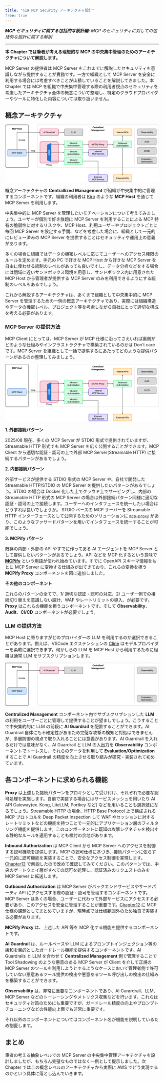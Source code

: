 ```yaml
---
title: "§19 MCP Security アーキテクチャ設計"
free: true
---
```


___MCP セキュリティに関する包括的な設計編:___ _MCP のセキュリティに対しての包括的な設計に関する解説_

---

**本 Chapter では筆者が考える理想的な MCP の中央集中管理のためのアーキテクチャについて解説します。** 

MCP Server の提供者は MCP Server をこれまでに解説したセキュリティを意識しながら提供することが責務です。一方で組織として MCP Server を安全に利用する場合には考慮すべきことが山積していることを解説してきました。本 Chapter では MCP を組織で中央集中管理する際の利用者視点のセキュリティを考慮したアーキテクチャ全体の概念について整理し、特定のクラウドプロバイダーやツールに特化した内容については取り扱いません。

## 概念アーキテクチャ

![190101](/images/books/security-of-the-mcp/fig_c19_s01_01.png)

概念アーキテクチャの **Centrallized Management** が組織が中央集中的に管理するコンポーネントです。組織の利用者は [Kiro](https://aws.amazon.com/jp/blogs/news/introducing-kiro/) のような **MCP Host** を通じて MCP Server を利用します。

中央集中的に MCP Server を管理したいモチベーションについて考えてみましょう。ユーザーが個別で好き放題に MCP Server を利用することによる MCP 特有の脆弱性に対するリスクや、MCP Host、利用ユーザーやプロジェクトごとに毎回 MCP Server を設定する手間、などを考慮した場合に、組織として一元的にレビュー済みの MCP Server を提供することはセキュリティや運用上の意義があります。

多くの場合に組織ではデータの機密レベルに応じてユーザーへのアクセス権限のルールを定めます。手元の PC で好きな MCP Host から好きな MCP Server を自由に使わせる統制のレベルがあっても良いですし、データ分析などをする場合には閉域に近いサンドボックス環境を用意し、サンドボックス内に用意された MCP Host から管理者が提供する MCP Server のみを利用できるようにする統制のレベルもあるでしょう。

これから解説するアーキテクチャは、あくまで組織として中央集中的に MCP Server を管理するための一例の概念アーキテクチャであり、実際には組織構造やデータの機密レベル、プロジェクト等を考慮しながら自社にとって適切な構成を考える必要があります。

### MCP Server の提供方法

MCP Client にとっては、MCP Server が MCP 仕様に沿ってさえいれば裏側がどのような仕組みやインフラストラクチャで構築されているのかは  Don't care です。MCP Server を組織として一括で提供するにあたってどのような提供パターンがあるのか整理してみましょう。

![190102](/images/books/security-of-the-mcp/fig_c19_s01_02.png)

**1. 外部接続パターン**

2025/08 現在、多くの MCP Server が STDIO 形式で提供されていますが、Streamable HTTP 形式でも MCP Server を広く公開することができます。MCP Client から適切な認証・認可の上で外部 MCP Server(Streamable HTTP) に接続するパターンがあるでしょう。

**2. 内部接続パターン**

外部サービスが提供する STDIO 形式の MCP Server や、自社で開発した Streamable HTTP/STDIO の MCP Server を提供したいパターンがあるでしょう。STDIO の場合は Docker 化した上でクラウド上でサービングし、内部の Streamable HTTP 形式の MCP Server の場合は外部接続パターン同様に適切な認証・認可の上で接続します。ユーザーへのインタフェースを統一したい場合はどうすれば良いでしょうか。 STDIO ベースの MCP サーバーを Streamable HTTP インターフェースとして公開するためのソリューションに [`mcp-proxy`](https://github.com/sparfenyuk/mcp-proxy) があり、このようなファサードパターンを用いてインタフェースを統一することが可能でしょう。

**3. MCPify パターン**

既存の内部・外部の API やすでに作ってある AI エージェントを MCP Server として提供したいパターンがあるでしょう。API などを MCP 化するという意味で [**MCPify**](https://catalog.us-east-1.prod.workshops.aws/workshops/015a2de4-9522-4532-b2eb-639280dc31d8/en-US/30-agentcore-gateway/31-transforming-lambda-to-mcp) という用語が使われ始めています。すでに OpenAPI スキーマ情報をもとに MCP Server に変換する仕組みが出てきており、これらの変換を担う **MCPify Proxy** コンポーネントを図に追加しました。

**その他のコンポーネント**

これらのパターンの全てで、1/ 適切な認証・認可の対応、2/ ユーザー側での接続切り替えを意識しない設計、WAF やレートリミットの導入、が必要です。**Proxy** はこれらの機能を担うコンポーネントです。そして **Observability**、**Audit**、**CI/CD** コンポーネントが必要でしょう。

### LLM の提供方法

MCP Host に寄りますがどのプロバイダーの LLM を利用するのか選択できることがあります。例えば、VSCode エクステンションの [Cline](https://github.com/cline/cline) はモデルプロバイダーを柔軟に選択できます。何かしらの LLM を MCP Host から利用するために組織は通常 LLM をサブスクリプションします。

![190103](/images/books/security-of-the-mcp/fig_c19_s01_03.png)

**Centralized Management** コンポーネント内でサブスクリプションした **LLM** の利用をユーザーごとに管理して提供することが望ましでしょう。こうすることで中央集約的に LLM の前段に **AI Guardrail** を配置することができます。AI Guardrail 自体にも不確定性があるため完璧な攻撃の検知と対処はできませんが、多層防御の視点で取り入れることには意義があります。AI Guardrail を入れるだけでは意味がなく、AI Guardrail と LLM の入出力を **Observability** コンポーネントでトーレスし、それらのデータを利用して **Evaluation/Optimization** することで AI Guardrail の精度を向上させる取り組みが研究・実装されて初めています。

## 各コンポーネントに求められる機能

**Proxy** は上述した接続パターンをプロキシとして受け付け、それぞれで必要な認可処理を実施します。自前で実装する場合にはサービスメッシュを用いたり AI API Gateway(ex. Kong, LiteLLM, Portkey など) などを用いることも選択肢になるでしょう。Streamable HTTP の場合、HTTP Base Protocol 上で構成される MCP プロトコルを Deep Packet Inspection して WAF やセッションに対するレートリミットなどの機能を持つことで一元的にアプリケーション層のフィルタリング機能を提供します。このコンポーネントに既知の攻撃シグネチャを検出する静的なルールを適用することも検討の余地があります。

**Inbound Authorization** は MCP Client から MCP Server へのアクセスを制御する認可機能を提供します。MCP の認可仕様に基づき、接続パターンに依らず一元的に認可機能を実装することで、安全なアクセス制御を実現します。[Chapter12](https://zenn.dev/tosshi/books/security-of-the-mcp/viewer/chapter12) で解説したので改めて確認してみてください。このパターンでは、中央のゲートウェイ層がすべての認可を処理し、認証済みのリクエストのみを MCP Server に転送します。

**Outbound Authorization** は MCP Server がバックエンドサービスやサードパーティ API にアクセスする際の認証・認可を管理するコンポーネントです。MCP Server は多くの場合、ユーザーに代わって外部サービスにアクセスする必要があり、このアクセスを安全に管理することが重要です。[Chapter12](https://zenn.dev/tosshi/books/security-of-the-mcp/viewer/chapter12) に MCP 仕様の課題としてまとめていますが、現時点では仕様範囲外のため独自で実装する必要があります。

**MCPify Proxy** は、上述した API 等を MCP 化する機能を提供するコンポーネントです。

**AI Guardrail** は、ルールベースや LLM によるプロンプトインジェクション等の緩和を目的としたガードレール機能を提供するコンポーネントです。AI Guardrails と LLM を合わせて **Centralized Management** 側で管理することで Tool Shadowing のような悪意のある MCP Server が Client を介して正規の MCP Server のツールを利用しようとするようなケースにおいて管理者側で許可していない悪意あるツール提供の検出や悪意あるツール呼び出しの検出の仕組みを構築することができます。

**Observability** は、非常に重要なコンポーネントであり、AI Gurardrail、LLM、MCP Server などのトーレーシングやメトリクス収集などを行います。これらはセキュリティ対策のためにも重要ですが、ガードレール精度の向上やプロンプトチューニングなどの性能向上面でも非常に重要です。

それ以外のコンポーネントについてはコンポーネント名が機能を説明しているため割愛します。

## まとめ

筆者の考える抽象レベルでの MCP Server の中央集中管理アーキテクチャを設計しましたが、もちろん完璧なものではなく一例として提示しました。次 Chapter ではこの概念レベルのアーキテクチャから実際に AWS でどう実現するのかという具体に落とし込んでいきます。